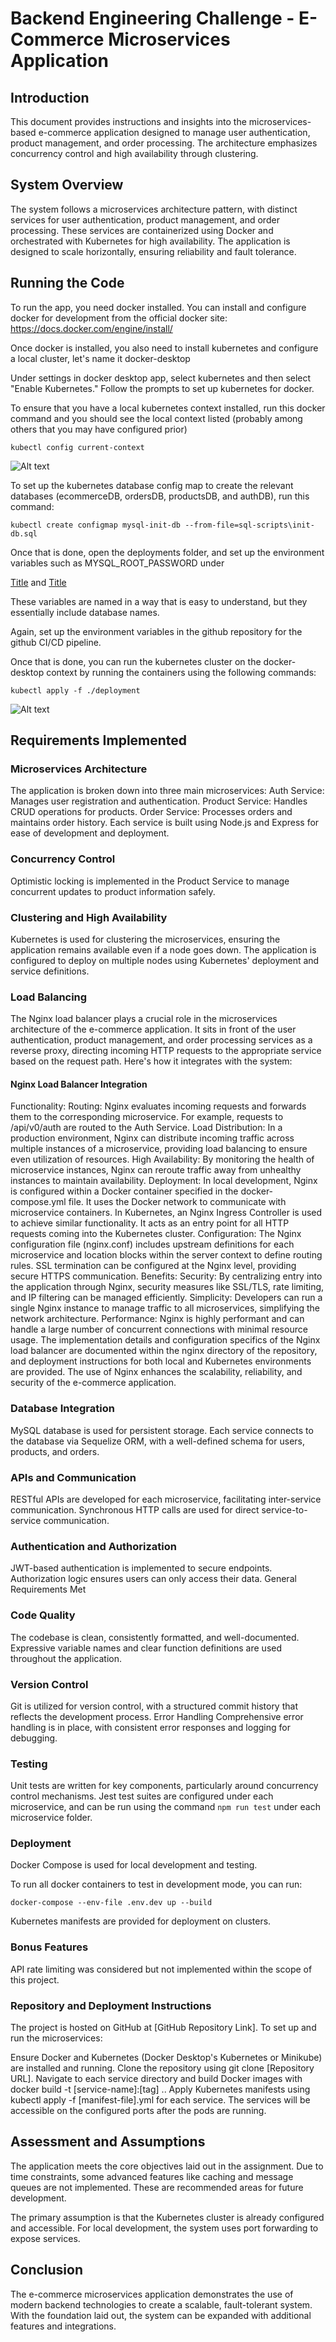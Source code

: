 # Backend Engineering Challenge - E-Commerce Microservices Application

## Introduction

This document provides instructions and insights into the microservices-based e-commerce application designed to manage user authentication, product management, and order processing. The architecture emphasizes concurrency control and high availability through clustering.

## System Overview

The system follows a microservices architecture pattern, with distinct services for user authentication, product management, and order processing. These services are containerized using Docker and orchestrated with Kubernetes for high availability. The application is designed to scale horizontally, ensuring reliability and fault tolerance.

## Running the Code

To run the app, you need docker installed. You can install and configure docker for development from the official docker site: https://docs.docker.com/engine/install/

Once docker is installed, you also need to install kubernetes and configure a local cluster, let's name it docker-desktop

Under settings in docker desktop app, select kubernetes and then select "Enable Kubernetes." Follow the prompts to set up kubernetes for docker.

To ensure that you have a local kubernetes context installed, run this docker command and you should see the local context listed (probably among others that you may have configured prior)

`kubectl config current-context`

![Alt text](./images/currentcontextkube.PNG)

To set up the kubernetes database config map to create the relevant databases (ecommerceDB, ordersDB, productsDB, and authDB), run this command:

`kubectl create configmap mysql-init-db --from-file=sql-scripts\init-db.sql`

Once that is done, open the deployments folder, and set up the environment variables such as MYSQL_ROOT_PASSWORD under

[Title](deployment/ecommerce-config.yml) and [Title](deployment/ecommerce-secret.yml)

These variables are named in a way that is easy to understand, but they essentially include database names.

Again, set up the environment variables in the github repository for the github CI/CD pipeline.


Once that is done, you can run the kubernetes cluster on the docker-desktop context by running the containers using the following commands:

`kubectl apply -f ./deployment`

![Alt text](images/kubectldeploy.PNG)

## Requirements Implemented

### Microservices Architecture

The application is broken down into three main microservices:
Auth Service: Manages user registration and authentication.
Product Service: Handles CRUD operations for products.
Order Service: Processes orders and maintains order history.
Each service is built using Node.js and Express for ease of development and deployment.

### Concurrency Control

Optimistic locking is implemented in the Product Service to manage concurrent updates to product information safely.

### Clustering and High Availability

Kubernetes is used for clustering the microservices, ensuring the application remains available even if a node goes down.
The application is configured to deploy on multiple nodes using Kubernetes' deployment and service definitions.

### Load Balancing

The Nginx load balancer plays a crucial role in the microservices architecture of the e-commerce application. It sits in front of the user authentication, product management, and order processing services as a reverse proxy, directing incoming HTTP requests to the appropriate service based on the request path. Here's how it integrates with the system:

#### Nginx Load Balancer Integration

Functionality:
Routing: Nginx evaluates incoming requests and forwards them to the corresponding microservice. For example, requests to /api/v0/auth are routed to the Auth Service.
Load Distribution: In a production environment, Nginx can distribute incoming traffic across multiple instances of a microservice, providing load balancing to ensure even utilization of resources.
High Availability: By monitoring the health of microservice instances, Nginx can reroute traffic away from unhealthy instances to maintain availability.
Deployment:
In local development, Nginx is configured within a Docker container specified in the docker-compose.yml file. It uses the Docker network to communicate with microservice containers.
In Kubernetes, an Nginx Ingress Controller is used to achieve similar functionality. It acts as an entry point for all HTTP requests coming into the Kubernetes cluster.
Configuration:
The Nginx configuration file (nginx.conf) includes upstream definitions for each microservice and location blocks within the server context to define routing rules.
SSL termination can be configured at the Nginx level, providing secure HTTPS communication.
Benefits:
Security: By centralizing entry into the application through Nginx, security measures like SSL/TLS, rate limiting, and IP filtering can be managed efficiently.
Simplicity: Developers can run a single Nginx instance to manage traffic to all microservices, simplifying the network architecture.
Performance: Nginx is highly performant and can handle a large number of concurrent connections with minimal resource usage.
The implementation details and configuration specifics of the Nginx load balancer are documented within the nginx directory of the repository, and deployment instructions for both local and Kubernetes environments are provided. The use of Nginx enhances the scalability, reliability, and security of the e-commerce application.

### Database Integration

MySQL database is used for persistent storage.
Each service connects to the database via Sequelize ORM, with a well-defined schema for users, products, and orders.

### APIs and Communication

RESTful APIs are developed for each microservice, facilitating inter-service communication.
Synchronous HTTP calls are used for direct service-to-service communication.

### Authentication and Authorization

JWT-based authentication is implemented to secure endpoints.
Authorization logic ensures users can only access their data.
General Requirements Met

### Code Quality

The codebase is clean, consistently formatted, and well-documented.
Expressive variable names and clear function definitions are used throughout the application.

### Version Control

Git is utilized for version control, with a structured commit history that reflects the development process.
Error Handling
Comprehensive error handling is in place, with consistent error responses and logging for debugging.

### Testing

Unit tests are written for key components, particularly around concurrency control mechanisms.
Jest test suites are configured under each microservice, and can be run using the command
`npm run test`
under each microservice folder.

### Deployment

Docker Compose is used for local development and testing.

To run all docker containers to test in development mode, you can run:

`docker-compose --env-file .env.dev up --build`

Kubernetes manifests are provided for deployment on clusters.

### Bonus Features

API rate limiting was considered but not implemented within the scope of this project.

### Repository and Deployment Instructions

The project is hosted on GitHub at [GitHub Repository Link]. To set up and run the microservices:

Ensure Docker and Kubernetes (Docker Desktop's Kubernetes or Minikube) are installed and running.
Clone the repository using git clone [Repository URL].
Navigate to each service directory and build Docker images with docker build -t [service-name]:[tag] ..
Apply Kubernetes manifests using kubectl apply -f [manifest-file].yml for each service.
The services will be accessible on the configured ports after the pods are running.

## Assessment and Assumptions

The application meets the core objectives laid out in the assignment. Due to time constraints, some advanced features like caching and message queues are not implemented. These are recommended areas for future development.

The primary assumption is that the Kubernetes cluster is already configured and accessible. For local development, the system uses port forwarding to expose services.

## Conclusion

The e-commerce microservices application demonstrates the use of modern backend technologies to create a scalable, fault-tolerant system. With the foundation laid out, the system can be expanded with additional features and integrations.

```

```
